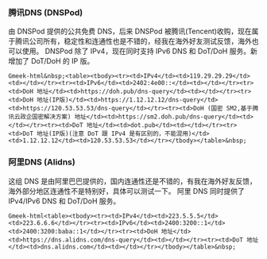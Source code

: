 ### 腾讯DNS (DNSPod)

由 DNSPod 提供的公共免费 DNS，后来 DNSPod 被腾讯(Tencent)收购，现在属于腾讯公司所有，稳定性和连通性也是不错的，经我在海外好友测试反馈，海外也可以使用。
DNSPod 除了 IPv4，现在同时支持 IPv6 DNS 和 DoT/DoH 服务。新增加了 DoT/DoH 的 IP 版。

 `Gmeek-html&nbsp;<table><tbody><tr><td>IPv4</td><td>119.29.29.29</td><td></td></tr><tr><td>IPv6</td><td>2402:4e00::</td><td></td></tr><tr><td>DoH 地址</td><td>https://doh.pub/dns-query</td><td></td></tr><tr><td>DoH 地址(IP版)</td><td>https://1.12.12.12/dns-query</td><td>https://120.53.53.53/dns-query</td></tr><tr><td>DoH (国密 SM2,基于腾讯云政企国密解决方案) 地址</td><td>https://sm2.doh.pub/dns-query</td><td></td></tr><tr><td>DoT 地址</td><td>dot.pub</td><td></td></tr><tr><td>DoT 地址(IP版)(注意 DoT 跟 IPv4 是有区别的，不能混用)</td><td>1.12.12.12</td><td>120.53.53.53</td></tr></tbody></table>&nbsp; `

### 阿里DNS (Alidns)

这组 DNS 是由阿里巴巴提供的，国内连通性还是不错的，有我在海外好友反馈，海外部分地区连通性不是特别好，具体可以测试一下。
阿里 DNS 同时提供了 IPv4/IPv6 DNS 和 DoT/DoH 服务。

 `Gmeek-html<table><tbody><tr><td>IPv4</td><td>223.5.5.5</td><td>223.6.6.6</td></tr><tr><td>IPv6</td><td>2400:3200::1</td><td>2400:3200:baba::1</td></tr><tr><td>DoH 地址</td><td>https://dns.alidns.com/dns-query</td><td></td></tr><tr><td>DoT 地址</td><td>dns.alidns.com</td><td></td></tr></tbody></table>&nbsp; `












